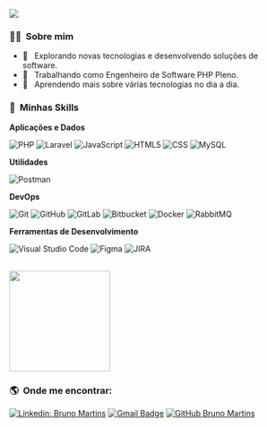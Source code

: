 ![](https://komarev.com/ghpvc/?username=brunomluiz&color=006bed)

<h3> 👩‍💻 &nbsp;Sobre mim </h3>

- 🤔 &nbsp; Explorando novas tecnologias e desenvolvendo soluções de software.
- 💼 &nbsp; Trabalhando como Engenheiro de Software PHP Pleno.
- 🌱 &nbsp; Aprendendo mais sobre várias tecnologias no dia a dia.

<h3> 🚀 &nbsp;Minhas Skills </h3>

**Aplicações e Dados**
  
  ![PHP](https://img.shields.io/badge/-PHP-333333?style=flat&logo=PHP&logoColor=007396)
  ![Laravel](https://img.shields.io/badge/-Laravel-333333?style=flat&logo=Laravel&logoColor=007396)
  ![JavaScript](https://img.shields.io/badge/-JavaScript-333333?style=flat&logo=javascript)
  ![HTML5](https://img.shields.io/badge/-HTML5-333333?style=flat&logo=HTML5)
  ![CSS](https://img.shields.io/badge/-CSS-333333?style=flat&logo=CSS3&logoColor=1572B6)
  ![MySQL](https://img.shields.io/badge/-MySQL-333333?style=flat&logo=mysql)

**Utilidades**

  ![Postman](https://img.shields.io/badge/-Postman-333333?style=flat&logo=postman)

**DevOps**

  ![Git](https://img.shields.io/badge/-Git-333333?style=flat&logo=git)
  ![GitHub](https://img.shields.io/badge/-GitHub-333333?style=flat&logo=github)
  ![GitLab](https://img.shields.io/badge/-GitLab-333333?style=flat&logo=gitlab)
  ![Bitbucket](https://img.shields.io/badge/-Bitbucket-333333?style=flat&logo=bitbucket)
  ![Docker](https://img.shields.io/badge/-Docker-333333?style=flat&logo=docker)
  ![RabbitMQ](https://img.shields.io/badge/-RabbitMQ-333333?style=flat&logo=rabbitmq)

**Ferramentas de Desenvolvimento**

  ![Visual Studio Code](https://img.shields.io/badge/-Visual%20Studio%20Code-333333?style=flat&logo=visual-studio-code&logoColor=007ACC)
  ![Figma](https://img.shields.io/badge/-Figma-333333?style=flat&logo=figma&logoColor=007ACC)
  ![JIRA](https://img.shields.io/badge/-JIRA-333333?style=flat&logo=jira&logoColor=007ACC)

<br/>

<a href="https://github.com/brunomluiz">
  <img height="180em" src="https://github-readme-stats.vercel.app/api?username=brunomluiz&theme=dracula&show_icons=true" />
</a>

<br/>

<h3> 🌎 &nbsp;Onde me encontrar: </h3> 

[![Linkedin: Bruno Martins](https://img.shields.io/badge/-Bruno%20Martins-blue?style=flat-square&logo=Linkedin&logoColor=white&link=https://www.linkedin.com/in/bruno-martins-2a838785/)](https://www.linkedin.com/in/bruno-martins-2a838785/)
[![Gmail Badge](https://img.shields.io/badge/-brunoluiz7@gmail.com-006bed?style=flat-square&logo=Gmail&logoColor=white&link=mailto:brunoluiz7@gmail.com)](mailto:brunoluiz7@gmail.com)
[![GitHub Bruno Martins](https://img.shields.io/github/followers/brunomluiz?label=follow&style=social)](https://github.com/brunomluiz)
